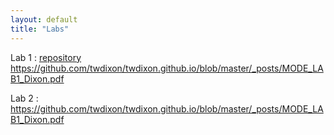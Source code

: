 ```yaml
---
layout: default
title: "Labs"
---
```


Lab 1 : [repository](https://github.com/twdixon/twdixon.github.io/blob/master/_posts/MODE_LAB1_Dixon.pdf) https://github.com/twdixon/twdixon.github.io/blob/master/_posts/MODE_LAB1_Dixon.pdf

Lab 2 : https://github.com/twdixon/twdixon.github.io/blob/master/_posts/MODE_LAB1_Dixon.pdf 
